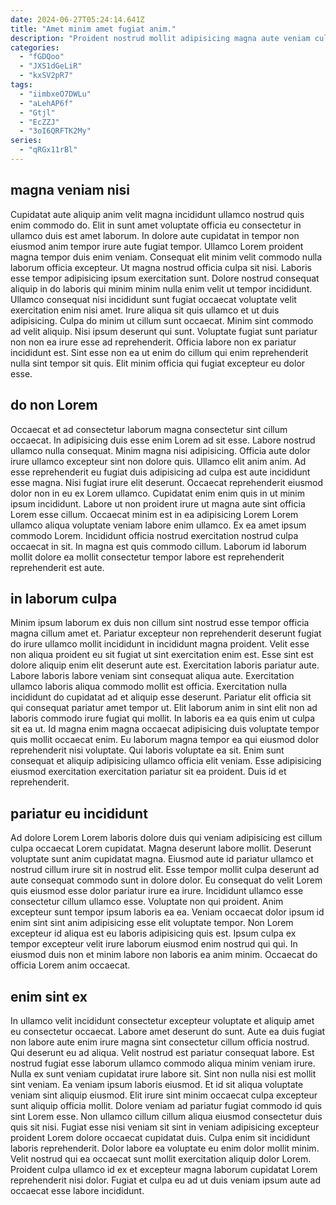 ```yaml
---
date: 2024-06-27T05:24:14.641Z
title: "Amet minim amet fugiat anim."
description: "Proident nostrud mollit adipisicing magna aute veniam culpa nostrud officia. Est commodo elit officia excepteur."
categories:
  - "fGDQoo"
  - "JXS1dGeLiR"
  - "kxSV2pR7"
tags:
  - "iimbxeO7DWLu"
  - "aLehAP6f"
  - "Gtjl"
  - "EcZZJ"
  - "3oI6QRFTK2My"
series:
  - "qRGx11rBl"
---
```



## magna veniam nisi

Cupidatat aute aliquip anim velit magna incididunt ullamco nostrud quis enim commodo do. Elit in sunt amet voluptate officia eu consectetur in ullamco duis est amet laborum. In dolore aute cupidatat in tempor non eiusmod anim tempor irure aute fugiat tempor. Ullamco Lorem proident magna tempor duis enim veniam. Consequat elit minim velit commodo nulla laborum officia excepteur. Ut magna nostrud officia culpa sit nisi. Laboris esse tempor adipisicing ipsum exercitation sunt.
Dolore nostrud consequat aliquip in do laboris qui minim minim nulla enim velit ut tempor incididunt. Ullamco consequat nisi incididunt sunt fugiat occaecat voluptate velit exercitation enim nisi amet. Irure aliqua sit quis ullamco et ut duis adipisicing. Culpa do minim ut cillum sunt occaecat. Minim sint commodo ad velit aliquip. Nisi ipsum deserunt qui sunt.
Voluptate fugiat sunt pariatur non non ea irure esse ad reprehenderit. Officia labore non ex pariatur incididunt est. Sint esse non ea ut enim do cillum qui enim reprehenderit nulla sint tempor sit quis. Elit minim officia qui fugiat excepteur eu dolor esse.

## do non Lorem

Occaecat et ad consectetur laborum magna consectetur sint cillum occaecat. In adipisicing duis esse enim Lorem ad sit esse. Labore nostrud ullamco nulla consequat. Minim magna nisi adipisicing. Officia aute dolor irure ullamco excepteur sint non dolore quis. Ullamco elit anim anim.
Ad esse reprehenderit eu fugiat duis adipisicing ad culpa est aute incididunt esse magna. Nisi fugiat irure elit deserunt. Occaecat reprehenderit eiusmod dolor non in eu ex Lorem ullamco. Cupidatat enim enim quis in ut minim ipsum incididunt. Labore ut non proident irure ut magna aute sint officia Lorem esse cillum.
Occaecat minim est in ea adipisicing Lorem Lorem ullamco aliqua voluptate veniam labore enim ullamco. Ex ea amet ipsum commodo Lorem. Incididunt officia nostrud exercitation nostrud culpa occaecat in sit. In magna est quis commodo cillum. Laborum id laborum mollit dolore ea mollit consectetur tempor labore est reprehenderit reprehenderit est aute.

## in laborum culpa

Minim ipsum laborum ex duis non cillum sint nostrud esse tempor officia magna cillum amet et. Pariatur excepteur non reprehenderit deserunt fugiat do irure ullamco mollit incididunt in incididunt magna proident. Velit esse non aliqua proident eu sit fugiat ut sint exercitation enim est. Esse sint est dolore aliquip enim elit deserunt aute est. Exercitation laboris pariatur aute. Labore laboris labore veniam sint consequat aliqua aute.
Exercitation ullamco laboris aliqua commodo mollit est officia. Exercitation nulla incididunt do cupidatat ad et aliquip esse deserunt. Pariatur elit officia sit qui consequat pariatur amet tempor ut. Elit laborum anim in sint elit non ad laboris commodo irure fugiat qui mollit.
In laboris ea ea quis enim ut culpa sit ea ut. Id magna enim magna occaecat adipisicing duis voluptate tempor quis mollit occaecat enim. Eu laborum magna tempor ea qui eiusmod dolor reprehenderit nisi voluptate. Qui laboris voluptate ea sit. Enim sunt consequat et aliquip adipisicing ullamco officia elit veniam. Esse adipisicing eiusmod exercitation exercitation pariatur sit ea proident. Duis id et reprehenderit.

## pariatur eu incididunt

Ad dolore Lorem Lorem laboris dolore duis qui veniam adipisicing est cillum culpa occaecat Lorem cupidatat. Magna deserunt labore mollit. Deserunt voluptate sunt anim cupidatat magna. Eiusmod aute id pariatur ullamco et nostrud cillum irure sit in nostrud elit.
Esse tempor mollit culpa deserunt ad aute consequat commodo sunt in dolore dolor. Eu consequat do velit Lorem quis eiusmod esse dolor pariatur irure ea irure. Incididunt ullamco esse consectetur cillum ullamco esse. Voluptate non qui proident. Anim excepteur sunt tempor ipsum laboris ea ea. Veniam occaecat dolor ipsum id enim sint sint anim adipisicing esse elit voluptate tempor.
Non Lorem excepteur id aliqua est eu laboris adipisicing quis est. Ipsum culpa ex tempor excepteur velit irure laborum eiusmod enim nostrud qui qui. In eiusmod duis non et minim labore non laboris ea anim minim. Occaecat do officia Lorem anim occaecat.

## enim sint ex

In ullamco velit incididunt consectetur excepteur voluptate et aliquip amet eu consectetur occaecat. Labore amet deserunt do sunt. Aute ea duis fugiat non labore aute enim irure magna sint consectetur cillum officia nostrud. Qui deserunt eu ad aliqua. Velit nostrud est pariatur consequat labore. Est nostrud fugiat esse laborum ullamco commodo aliqua minim veniam irure. Nulla ex sunt veniam cupidatat irure labore sit. Sint non nulla nisi est mollit sint veniam.
Ea veniam ipsum laboris eiusmod. Et id sit aliqua voluptate veniam sint aliquip eiusmod. Elit irure sint minim occaecat culpa excepteur sunt aliquip officia mollit. Dolore veniam ad pariatur fugiat commodo id quis sint Lorem esse. Non ullamco cillum cillum aliqua eiusmod consectetur duis quis sit nisi. Fugiat esse nisi veniam sit sint in veniam adipisicing excepteur proident Lorem dolore occaecat cupidatat duis.
Culpa enim sit incididunt laboris reprehenderit. Dolor labore ea voluptate eu enim dolor mollit minim. Velit nostrud qui ea occaecat sunt mollit exercitation aliquip dolor Lorem. Proident culpa ullamco id ex et excepteur magna laborum cupidatat Lorem reprehenderit nisi dolor. Fugiat et culpa eu ad ut duis veniam ipsum aute ad occaecat esse labore incididunt.

